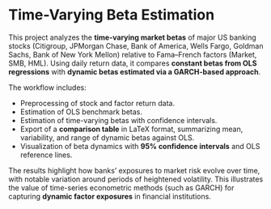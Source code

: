 # Time-Varying Beta Estimation

This project analyzes the **time-varying market betas** of major US banking stocks (Citigroup, JPMorgan Chase, Bank of America, Wells Fargo, Goldman Sachs, Bank of New York Mellon) relative to Fama–French factors (Market, SMB, HML). Using daily return data, it compares **constant betas from OLS regressions** with **dynamic betas estimated via a GARCH-based approach**.

The workflow includes:

* Preprocessing of stock and factor return data.
* Estimation of OLS benchmark betas.
* Estimation of time-varying betas with confidence intervals.
* Export of a **comparison table** in LaTeX format, summarizing mean, variability, and range of dynamic betas against OLS.
* Visualization of beta dynamics with **95% confidence intervals** and OLS reference lines.

The results highlight how banks’ exposures to market risk evolve over time, with notable variation around periods of heightened volatility. This illustrates the value of time-series econometric methods (such as GARCH) for capturing **dynamic factor exposures** in financial institutions.
